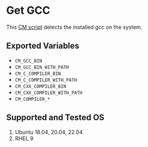 # Get GCC
This [CM script](https://github.com/mlcommons/ck/blob/master/cm/docs/tutorial-scripts.md) detects the installed gcc on the system.

## Exported Variables
* `CM_GCC_BIN`
* `CM_GCC_BIN_WITH_PATH` 
* `CM_C_COMPILER_BIN`
* `CM_C_COMPILER_WITH_PATH`
* `CM_CXX_COMPILER_BIN`
* `CM_CXX_COMPILER_WITH_PATH`
* `CM_COMPILER_*`

## Supported and Tested OS
1. Ubuntu 18.04, 20.04, 22.04
2. RHEL 9

